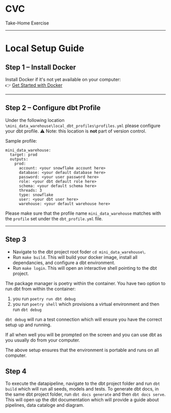 # CVC  
Take-Home Exercise

---

# Local Setup Guide

## Step 1 – Install Docker
Install Docker if it's not yet available on your computer:  
👉 [Get Started with Docker](https://www.docker.com/get-started/)

---

## Step 2 – Configure dbt Profile 

Under the following location `\mini_data_warehouse\local_dbt_profiles\profiles.yml` please configure your dbt profile.
⚠️ Note: this location is **not** part of version control.  

Sample profile:

```
mini_data_warehouse:
  target: prod
  outputs:
    prod:
      account: <your snowflake account here>
      database: <your default database here>
      password: <your user password here>
      role: <your dbt default role here>
      schema: <your default schema here>
      threads: 3
      type: snowflake
      user: <your dbt user here>
      warehouse: <your default warehouse here>
```

Please make sure that the profile name `mini_data_warehouse` matches with the `profile` set under the `dbt_profile.yml` file.

---

## Step 3

- Navigate to the dbt project root foder `cd mini_data_warehouse\`.
- Run `make build`. This will build your docker image, install all dependancies, and configure a dbt environment.
- Run `make login`. This will open an interactive shell pointing to the dbt project.

The package manager is poetry within the container.
You have two option to run dbt from within the container:
1) you run `poetry run dbt debug`
2) you run `poetry shell` which provisions a virtual environment and then run `dbt debug`

`dbt debug` will run a test connection which will ensure you have the correct setup up and running.

If all when well you will be prompted on the screen and you can use dbt as you usually do from your computer.


The above setup ensures that the environment is portable and runs on all computer.

## Step 4

To execute the datapipeline, navigate to the dbt project folder and run `dbt build` which will run all seeds, models and tests.
To generate dbt docs, in the same dbt project folder, run `dbt docs generate` and then `dbt docs serve`. 
This will open up the dbt documentation which will provide a guide about pipelines, data cataloge and diagram.